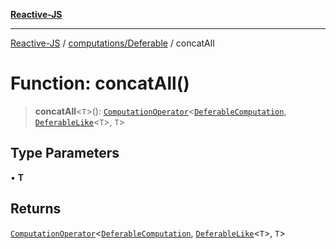 [**Reactive-JS**](../../../README.md)

***

[Reactive-JS](../../../README.md) / [computations/Deferable](../README.md) / concatAll

# Function: concatAll()

> **concatAll**\<`T`\>(): [`ComputationOperator`](../../type-aliases/ComputationOperator.md)\<[`DeferableComputation`](../interfaces/DeferableComputation.md), [`DeferableLike`](../../interfaces/DeferableLike.md)\<`T`\>, `T`\>

## Type Parameters

• **T**

## Returns

[`ComputationOperator`](../../type-aliases/ComputationOperator.md)\<[`DeferableComputation`](../interfaces/DeferableComputation.md), [`DeferableLike`](../../interfaces/DeferableLike.md)\<`T`\>, `T`\>
